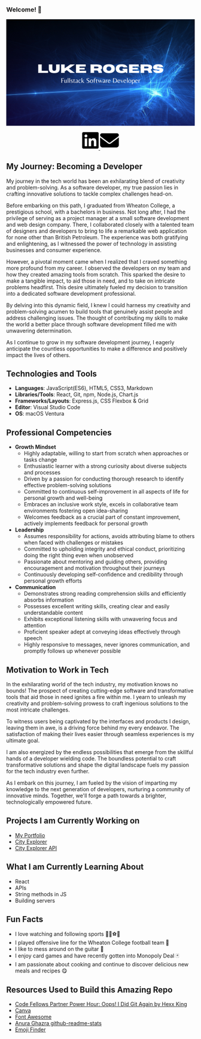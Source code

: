 ### Welcome! 👋

<a href="https://luke-rogers-portfolio.netlify.app" target="_blank">
  <img align="center" src="github-portfolio-title.png" alt="Luke Rogers - Fullstack Software Developer" />
</a>

<p align="center">
  <a href="https://www.linkedin.com/in/dluke-rogers/" target="_blank" rel="noopener noreferrer"> 
    <img src="linkedin.svg" alt="Link to my LinkedIn profile" height="50rem" />
  </a> 

  <a align="center" href="mailto: dluke.rogers@gmail.com" target="_blank" rel="noopener noreferrer" style="text-align:center;"> 
    <img src="envelope-solid.svg" alt="Link to my email" height="50rem" />
  </a> 
</p>

## My Journey: Becoming a Developer

My journey in the tech world has been an exhilarating blend of creativity and problem-solving. As a software developer, my true passion lies in crafting innovative solutions to tackle complex challenges head-on.

Before embarking on this path, I graduated from Wheaton College, a prestigious school, with a bachelors in business. Not long after, I had the privilege of serving as a project manager at a small software development and web design company. There, I collaborated closely with a talented team of designers and developers to bring to life a remarkable web application for none other than British Petroleum. The experience was both gratifying and enlightening, as I witnessed the power of technology in assisting businesses and consumer experience.

However, a pivotal moment came when I realized that I craved something more profound from my career. I observed the developers on my team and how they created amazing tools from scratch. This sparked the desire to make a tangible impact, to aid those in need, and to take on intricate problems headfirst. This desire ultimately fueled my decision to transition into a dedicated software development professional.

By delving into this dynamic field, I knew I could harness my creativity and problem-solving acumen to build tools that genuinely assist people and address challenging issues. The thought of contributing my skills to make the world a better place through software development filled me with unwavering determination.

As I continue to grow in my software development journey, I eagerly anticipate the countless opportunities to make a difference and positively impact the lives of others.

## Technologies and Tools

* **Languages**: JavaScript(ES6), HTML5, CSS3, Markdown
* **Libraries/Tools**: React, Git, npm, Node.js, Chart.js
* **Frameworks/Layouts**: Express.js, CSS Flexbox & Grid
* **Editor**: Visual Studio Code
* **OS**: macOS Ventura

## Professional Competencies

* **Growth Mindset**
  * Highly adaptable, willing to start from scratch when approaches or tasks change
  * Enthusiastic learner with a strong curiosity about diverse subjects and processes
  * Driven by a passion for conducting thorough research to identify effective problem-solving solutions
  * Committed to continuous self-improvement in all aspects of life for personal growth and well-being
  * Embraces an inclusive work style, excels in collaborative team environments fostering open idea-sharing
  * Welcomes feedback as a crucial part of constant improvement, actively implements feedback for personal growth
* **Leadership**
  * Assumes responsibility for actions, avoids attributing blame to others when faced with challenges or mistakes
  * Committed to upholding integrity and ethical conduct, prioritizing doing the right thing even when unobserved
  * Passionate about mentoring and guiding others, providing encouragement and motivation throughout their journeys
  * Continuously developing self-confidence and credibility through personal growth efforts
* **Communication**
  * Demonstrates strong reading comprehension skills and efficiently absorbs information
  * Possesses excellent writing skills, creating clear and easily understandable content
  * Exhibits exceptional listening skills with unwavering focus and attention
  * Proficient speaker adept at conveying ideas effectively through speech
  * Highly responsive to messages, never ignores communication, and promptly follows up whenever possible

 ## Motivation to Work in Tech

 In the exhilarating world of the tech industry, my motivation knows no bounds! The prospect of creating cutting-edge software and transformative tools that aid those in need ignites a fire within me. I yearn to unleash my creativity and problem-solving prowess to craft ingenious solutions to the most intricate challenges.

To witness users being captivated by the interfaces and products I design, leaving them in awe, is a driving force behind my every endeavor. The satisfaction of making their lives easier through seamless experiences is my ultimate goal.

I am also energized by the endless possibilities that emerge from the skillful hands of a developer wielding code. The boundless potential to craft transformative solutions and shape the digital landscape fuels my passion for the tech industry even further.

As I embark on this journey, I am fueled by the vision of imparting my knowledge to the next generation of developers, nurturing a community of innovative minds. Together, we'll forge a path towards a brighter, technologically empowered future.

## Projects I am Currently Working on

* [My Portfolio](https://github.com/dlukerogers/portfolio)
* [City Explorer](https://github.com/dlukerogers/city-explorer)
* [City Explorer API](https://github.com/dlukerogers/city-explorer-api)

## What I am Currently Learning About

* React
* APIs
* String methods in JS
* Building servers

## Fun Facts

* I love watching and following sports 🏈🏀⚽🏒
* I played offensive line for the Wheaton College football team 🏈
* I like to mess around on the guitar 🎵
* I enjoy card games and have recently gotten into Monopoly Deal 🃏
* I am passionate about cooking and continue to discover delicious new meals and recipes 😋

## Resources Used to Build this Amazing Repo

* [Code Fellows Partner Power Hour: Oops! I Did Git Again by Hexx King](https://www.youtube.com/watch?v=p2rffnhw9Ec)
* [Canva](canva.com)
* [Font Awesome](https://fontawesome.com/)
* [Anura Ghazra github-readme-stats](https://github.com/anuraghazra/github-readme-stats)
* [Emoji Finder](https://emojifinder.com/)
















